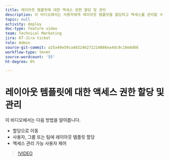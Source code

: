```yaml
---
title: 레이아웃 템플릿에 대한 액세스 권한 할당 및 관리
description: 이 비디오에서는 사용자에게 레이아웃 템플릿을 할당하고 액세스를 관리할 수 있는 사용자를 제어하는 방법에 대해 알아봅니다.
topic: null
activity: deploy
doc-type: feature video
team: Technical Marketing
jira: KT-Jira ticket
role: Admin
source-git-commit: a25a49e59ca483246271214886ea4dc9c10e8d66
workflow-type: tm+mt
source-wordcount: '55'
ht-degree: 0%

---
```


# 레이아웃 템플릿에 대한 액세스 권한 할당 및 관리

이 비디오에서는 다음 방법을 알아봅니다.

* 할당으로 이동
* 사용자, 그룹 또는 팀에 레이아웃 템플릿 할당
* 액세스 관리 가능 사용자 제어

>[!VIDEO](https://video.tv.adobe.com/v/335080/?quality=12&learn=on)
